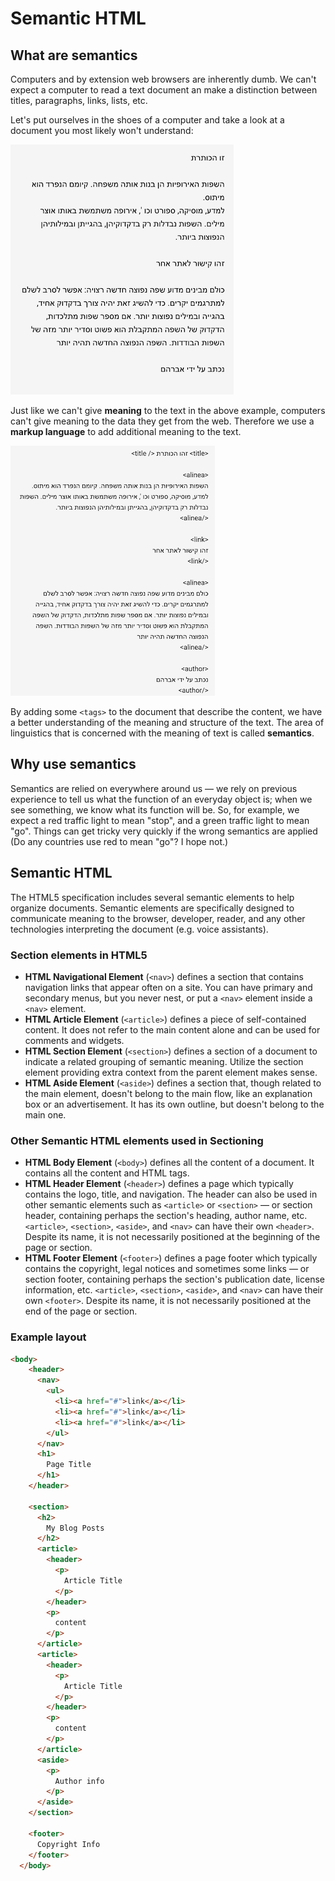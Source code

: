 # Semantic HTML

## What are semantics

Computers and by extension web browsers are inherently dumb. We can't expect a computer to read a text document an make a distinction between titles, paragraphs, links, lists, etc.   

Let's put ourselves in the shoes of a computer and take a look at a document you most likely won't understand:

![text in hebrew](./assets/hebrew.png)

Just like we can't give **meaning** to the text in the above example, computers can't give meaning to the data they get from the web. Therefore we use a **markup language** to add additional meaning to the text. 

![text in hebrew](./assets/hebrew-markup.png)

By adding some `<tags>` to the document that describe the content, we have a better understanding of the meaning and structure of the text. The area of linguistics that is concerned with the meaning of text is called **semantics**.

## Why use semantics

Semantics are relied on everywhere around us — we rely on previous experience to tell us what the function of an everyday object is; when we see something, we know what its function will be. So, for example, we expect a red traffic light to mean "stop", and a green traffic light to mean "go". Things can get tricky very quickly if the wrong semantics are applied (Do any countries use red to mean "go"? I hope not.)

## Semantic HTML

The HTML5 specification includes several semantic elements to help organize documents. Semantic elements are specifically designed to communicate meaning to the browser, developer, reader, and any other technologies interpreting the document (e.g. voice assistants).

### Section elements in HTML5

- **HTML Navigational Element** (`<nav>`) defines a section that contains navigation links that appear often on a site. You can have primary and secondary menus, but you never nest, or put a `<nav>` element inside a `<nav>` element.
- **HTML Article Element** (`<article>`) defines a piece of self-contained content. It does not refer to the main content alone and can be used for comments and widgets.
- **HTML Section Element** (`<section>`) defines a section of a document to indicate a related grouping of semantic meaning. Utilize the section element providing extra context from the parent element makes sense.
- **HTML Aside Element** (`<aside>`) defines a section that, though related to the main element, doesn't belong to the main flow, like an explanation box or an advertisement. It has its own outline, but doesn't belong to the main one.

### Other Semantic HTML elements used in Sectioning


- **HTML Body Element** (`<body>`) defines all the content of a document. It contains all the content and HTML tags.
- **HTML Header Element** (`<header>`) defines a page which typically contains the logo, title, and navigation. The header can also be used in other semantic elements such as `<article>` or `<section>` — or section header, containing perhaps the section's heading, author name, etc. `<article>`, `<section>`, `<aside>`, and `<nav>` can have their own `<header>`. Despite its name, it is not necessarily positioned at the beginning of the page or section.
- **HTML Footer Element** (`<footer>`) defines a page footer which typically contains the copyright, legal notices and sometimes some links — or section footer, containing perhaps the section's publication date, license information, etc. `<article>`, `<section>`, `<aside>`, and `<nav>` can have their own `<footer>`. Despite its name, it is not necessarily positioned at the end of the page or section.

### Example layout

```html
<body>
    <header>
      <nav>
        <ul>
          <li><a href="#">link</a></li>
          <li><a href="#">link</a></li>
          <li><a href="#">link</a></li>
        </ul>
      </nav>
      <h1>
        Page Title
      </h1>
    </header>

    <section>
      <h2>
        My Blog Posts
      </h2>
      <article>
        <header>
          <p>
            Article Title
          </p>
        </header>
        <p>
          content
        </p>
      </article>
      <article>
        <header>
          <p>
            Article Title
          </p>
        </header>
        <p>
          content
        </p>
      </article>
      <aside>
        <p>
          Author info
        </p>
      </aside>
    </section>

    <footer>
      Copyright Info
    </footer>
  </body>
```

